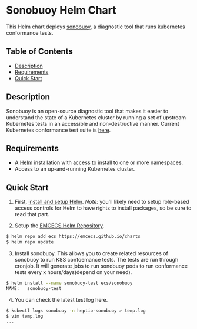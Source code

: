 # Sonobuoy Helm Chart

This Helm chart deploys [sonobuoy](https://github.com/heptio/sonobuoy), a diagnostic tool that runs kubernetes conformance tests.

## Table of Contents
* [Description](#description)
* [Requirements](#requirements)
* [Quick Start](#quick-start)

## Description

Sonobuoy is an open-source diagnostic tool that makes it easier to understand the state of a Kubernetes cluster by running a set of upstream Kubernetes tests in an accessible and non-destructive manner. Current Kubernetes conformance test suite is [here](https://github.com/cncf/k8s-conformance/blob/master/docs/KubeConformance-1.11.md).

## Requirements

* A [Helm](https://helm.sh) installation with access to install to one or more namespaces.
* Access to an up-and-running Kubernetes cluster.

## Quick Start

1. First, [install and setup Helm](https://docs.helm.sh/using_helm/#quickstart).  *_Note:_* you'll likely need to setup role-based access controls for Helm to have rights to install packages, so be sure to read that part.

2. Setup the [EMCECS Helm Repository](https://github.com/EMCECS/charts).

```bash
$ helm repo add ecs https://emcecs.github.io/charts
$ helm repo update
```

3. Install sonobuoy. This allows you to create related resources of sonobuoy to run K8S confoemance tests. The tests are run through cronjob. It will generate jobs to run sonobuoy pods to run conformance tests every x hours/days(depend on your need).

```bash
$ helm install --name sonobuoy-test ecs/sonobuoy
NAME:   sonobuoy-test
```

4. You can check the latest test log here. 
```bash
$ kubectl logs sonobuoy -n heptio-sonobuoy > temp.log
$ vim temp.log
...
```
